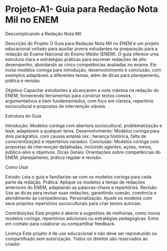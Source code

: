 # Projeto-A1- Guia para Redação Nota Mil no ENEM

Descomplicando a Redação Nota Mil

Descrição do Projeto
O Guia para Redação Nota Mil no ENEM é um projeto educacional voltado para auxiliar jovens estudantes na preparação para a redação do Exame Nacional do Ensino Médio (ENEM). O guia oferece uma estrutura clara e estratégias práticas para escrever redações de alto desempenho, abordando as cinco competências avaliadas no exame. Ele inclui modelos coringa para introdução, desenvolvimento e conclusão, com exemplos adaptáveis a diferentes temas, além de dicas para planejamento, prática e revisão.

Objetivo
Capacitar estudantes a alcançarem a nota máxima na redação do ENEM, fornecendo ferramentas para construir textos coesos, argumentativos e bem fundamentados, com foco em clareza, repertório sociocultural e propostas de intervenção viáveis.

Estrutura do Guia

Introdução: Modelos coringa com abertura sociocultural, problematização e tese, adaptáveis a qualquer tema.
Desenvolvimento: Modelos coringa para dois parágrafos, com causas amplas (ex.: herança histórica, falta de conscientização) e repertórios variados.
Conclusão: Modelos coringa com propostas de intervenção detalhadas, incluindo agentes, ações, meios, público-alvo e objetivos.
Dicas Gerais: Orientações sobre competências do ENEM, planejamento, prática regular e revisão.

Como Usar

Estudo: Leia o guia e familiarize-se com os modelos coringa para cada parte da redação.
Prática: Aplique os modelos a temas de redações anteriores do ENEM, adaptando as palavras-chave e repertórios.
Revisão: Use as dicas para revisar suas redações, garantindo coesão, coerência e atendimento às competências.
Personalização: Ajuste os modelos com seus próprios repertórios socioculturais para criar textos autorais.

Contribuições
Este projeto é aberto a sugestões de melhorias, como novos modelos coringa, repertórios adicionais ou estratégias pedagógicas. Entre em contato para colaborar ou compartilhar feedback.

Licença
Este projeto é de uso educacional e não deve ser reproduzido ou compartilhado sem autorização. Todos os direitos são reservados ao criador.
